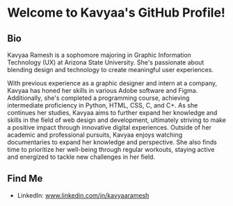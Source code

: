 

# Welcome to Kavyaa's GitHub Profile!

## Bio

Kavyaa Ramesh is a sophomore majoring in Graphic Information Technology (UX) at Arizona State University. She's passionate about blending design and technology to create meaningful user experiences.

With previous experience as a graphic designer and intern at a company, Kavyaa has honed her skills in various Adobe software and Figma. Additionally, she's completed a programming course, achieving intermediate proficiency in Python, HTML, CSS, C, and C+. As she continues her studies, Kavyaa aims to further expand her knowledge and skills in the field of web design and development, ultimately striving to make a positive impact through innovative digital experiences.
Outside of her academic and professional pursuits, Kavyaa enjoys watching documentaries to expand her knowledge and perspective. She also finds time to prioritize her well-being through regular workouts, staying active and energized to tackle new challenges in her field.


## Find Me
- LinkedIn: www.linkedin.com/in/kavyaaramesh

